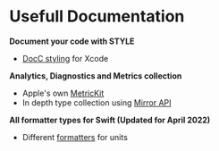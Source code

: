 # Usefull Documentation

**Document your code with STYLE**
- [DocC styling](https://developer.apple.com/documentation/xcode/formatting-your-documentation-content) for Xcode

**Analytics, Diagnostics and Metrics collection**
- Apple's own [MetricKit](https://developer.apple.com/documentation/metrickit/)
- In depth type collection using [Mirror API](https://www.avanderlee.com/swift/reflection-how-mirror-works/)
  
**All formatter types for Swift (Updated for April 2022)**
- Different [formatters](https://nshipster.com/formatter/) for units
